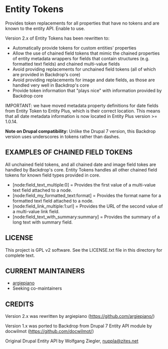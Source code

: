 
Entity Tokens
=============

Provides token replacements for all properties that have no tokens and are
known to the entity API. Enable to use.

Version 2.x of Entity Tokens has been rewritten to:
- Automatically provide tokens for custom entities' properties
- Allow the use of chained field tokens that mimic the chained properties of entity metadata wrappers
  for fields that contain structures (e.g. formatted text fields) and chained multi-value fields
- Avoid providing replacements for unchained field tokens (all of which are provided in Backdrop's core)
- Avoid providing replacements for image and date fields, as those are handled very well in Backdrop's core
- Provide token information that "plays nice" with information provided by Backdrop core

IMPORTANT: we have moved metadata property definitions for date fields from Entity Token
to Entity Plus, which is their correct location. This means that all date metadata information
is now located in Entity Plus version >= 1.0.14.

**Note on Drupal compatibility:** Unlike the Drupal 7 version, this Backdrop
version uses underscores in tokens rather than dashes.

EXAMPLES OF CHAINED FIELD TOKENS
---------------------------------

All unchained field tokens, and all chained date and image field tokes are handled by Backdrop's core. 
Entity Tokens handles all other chained field tokens for known field types provided in core.

- [node:field_text_multiple:0] = Provides the first value of a multi-value text field attached to a node.
- [node:field_my_formatted_text:format] = Provides the format name for a formatted text field attached to a node.
- [node:field_link_multiple:1:url] = Provides the URL of the second value of a multi-value link field.
- [node:field_text_with_summary:summary] = Provides the summary of a long text with summary field.

LICENSE
-------

This project is GPL v2 software. See the LICENSE.txt file in this directory 
for complete text.

CURRENT MAINTAINERS
-------------------

- [argiepiano](https://github.com/argiepiano)
- Seeking co-maintainers

CREDITS
-------

Version 2.x was rewritten by argiepiano (https://github.com/argiepiano/)

Version 1.x was ported to Backdrop from Drupal 7 Entity API module 
by docwilmot (https://github.com/docwilmot/) 

Original Drupal Entity API by Wolfgang Ziegler, nuppla@zites.net
